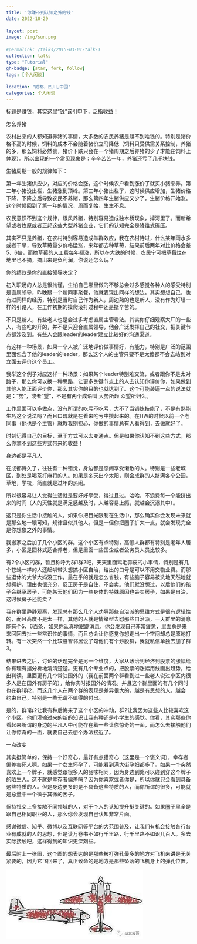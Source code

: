 ```yaml
---
title: '你赚不到认知之外的钱'
date: 2022-10-29

layout: post
image: /img/sun.png

#permalink: /talks/2015-03-01-talk-1
collection: talks
type: "Tutorial"
gh-badge: [star, fork, follow]
tags: [个人闲谈]

location: "成都，四川,中国"
categories: 个人闲谈
---
```


标题是赚钱，其实这里“钱”该引申下，泛指收益！

怎么养猪

农村出来的人都知道养猪的事情，大多数的农民养猪是赚不到啥钱的。特别是猪价格不高的时候，饲料的成本不会随着猪价立马降低（饲料只受供需关系控制，养猪的多，那么饲料必然贵，猪价下跌只会在一个猪周期之后养猪的少了才能在饲料上体现）。所以出现的一个常见现象是：辛辛苦苦一年，养猪还亏了几千块钱。

生猪周期一般的规律如下：

第一年生猪供应少，对应的价格会涨，这个时候农户看到涨价了就买小猪来养。第二年小猪没出栏，生猪涨到顶峰。第三年小猪出栏了，这时候供应增加，生猪价格下降，下降之后导致农民不养猪，那么第四年生猪供应又少了，生猪价格开始涨。这个时候回到了第一年的情况，周而复始，生生不息。

农民意识不到这个规律，跟风养猪，特别容易造成独木桥现象，掉河里了。而新希望或者牧原或者正邦这些大型养猪企业，它们的认知完全是降维式碾压。

其实不只是养猪，在农村特别容易造成羊群效应，我在农村待过，什么某年雨水多或者干旱，导致草莓量少价格猛涨，来年都去种草莓，结果前后两年对比价格会差5、6倍，而摘草莓的人工费每年都涨，所以在大跌的时候，农民宁可把草莓烂在地里也不摘，摘出来是负利润，你说还怎么玩？

你的绩效是你的直接领导决定？

初入职场的人总是很拘谨，生怕自己哪里做的不够总会过多感觉各种人的感受特别是直属领导，昨晚跟一个新同事聚餐，他就表现出同样的想法。其实想想自己，也有过同样的经历，特别是当时自己作为新人，周边熟的也是新人，没有作为灯塔一样的引路人，在工作初期的摸爬滚打过程中还是挺辛苦的。

不只是新人，有些老人也是会过多考虑直属主管看法。其实你仔细观察大厂的一些人，有些吃的开的，并不是只迎合直属领导，他会广泛发挥自己的社交，把关键节点都涉及到。有些人会跟leader的leader建立比较好的沟通渠道。

有这样一种场景，如果一个人被广泛地评价做事情好，有能力，特别是广泛的范围里面包含了他的leader的leader，那么这个人的主管只要不是太傻都不会去站到对立面去评价这个员工。

我举这个例子对应这样一种场景：如果某个leader特别难交流，或者跟你不是太对路子，那么你可以换一种思路，让更多关键节点上的人去认知你评价你，如果做到其他人能正面评价你，那么其实你的目的也就达到了。这个可能装逼一点的说法就是：”势“，或者”望“，不是有两个成语叫 大势所趋 众望所归么。

工作里面可以多做点，没有所谓的吃亏不吃亏，大不了当锻炼技能了，不是有熟能生巧这个说法吗？而且口碑就是在看来吃亏中攒起来的。在HW的时候以前一个老同事（他也是个主管）就教我别担心，你做的事情总有人看得到，去做就好了。

时刻记得自己的目标，至于方式可以去变通点。但是如果你认知不到这些方式，那么你拿不到这些方式带来的收益！

身边都是平凡人

在成都待久了，往往有一种错觉，身边都是悠闲享受懒散的人。特别是一些老城区，到处是喝茶打麻将的人。如果是冬天出个太阳，则会成群的人挤满各个公园，草地，学校，简直就是过年的热闹。

所以很容易让人觉得生活就是要好好享受，得过且过。哈哈，不浪费每一个能挤出来的时间（人的天性就是满足感越及时，人越容易上瘾，就越会沉溺其中）。

这只是你生活中接触的人。如果你把目光限制在生活中，那么确实你会发现未来就是那么地一眼可知，规律且似其他人。但是一但你把圈子扩大一点，就会发现完全是你想象之外的事情。

我搬家之后加了几个小区的群。这个小区有点特别，高低人群都有特别是老年人居多，小区是园林式适合养老，但是里面一些国企或者公务员人员比较多。

有2个小区的群，暂且称呼为群1群2吧，天天里面鸡毛蒜皮的小事情，特别是有几个苍蝇一样的人还起哄带头想搞小区自治，给出的口号是可以不用交物业费。而那些退休的大爷大妈没工作，最在乎的就是怎么省钱，有些脑子容易被洗地天然地就想拥护，理由也很充分，反正房子是自住，不会卖。他们就没想过，以后他们的孩子会继承房子，可能某天他们因为一些身体的特殊原因也会卖房子，如果是自治，这时候房子还能卖？

我在群里静静观察，发现总有那么几个人劝导那些自治派的思维方式是很有逻辑性的，而且高度不是太一样，其他的人就是情绪型去怼那些自治派，一天群里的消息能有个5、6百条，如果你认真地跟踪消息，你会发现自己非常疲惫，里面总是来来回回去扯一些常识性的事情，而且总会让你感觉你想走出一个空间却总是原地打转。有一次突然一个比较睿智邻居说了句他们有个炒股群，我就私信单独去加了群3。

结果进去之后，讨论的话题完全是另一个维度，大家从政治到经济到股票的涨幅给你有理有据分析地清清楚楚。更有几个专业点的，把股票的涨幅用线画出趋势，给出判读。里面更有几个常驻国外的（我在前面两个群看到过一些老人说过小区内很多人是在国外有房子的），给你实时报国外的情况。并且这个群里面的有几个同时也在群1群2，而这几个人在两个群的表现是差异很大的，越是有思想的人，越会约束自己，特别是一些无谓不值得的付出。

是的，群1群2让我有种后悔来了这个小区的冲动，群2让我因为这些人比较喜欢这个小区。他们灌输过来的新的知识让我有种还是小学生的感觉。你看，其实那些你看起来所谓的身边的平凡人中可能存在着一些让你惊奇的一面，而怎么去接触他们让你惊奇的一面，就要自己去想个办法接近了。

一点改变

其实挺简单的，保持一个好奇心，最好有点猎奇心（这里是一个褒义词），幸存者偏差害死人啊。如果一个女生怀孕了，可能看到满大街孕妇都多了。如果一个突然喜欢上一个牌子，就感觉跟很多人的品味相同，因为身边到处可以碰到穿这个牌子的陌生人。这不就是幸存者偏差吗？因为你喜欢或者你是，所以你就只会看到具备这些特质的人。但是身边更多的是不具备这些特质的人，而你所谓的很多，可能就是总量中一个微乎其微的因子。

保持社交上多接触不同领域的人，对于个人的认知提升挺关键的。如果圈子里全是跟自己相同职业的人，那么你会发现自己认知非常片面。

感谢微信、知乎、微博以及互联网等平台的大范围普及，让我们有机会接触各行各业有成就的人的思想，但是读万卷书不如行千里路，行千里路不如识几百人。多去实际接触吧，这样得到的知识更深刻些。

最后附上一张图，这个图的想表达的是那些被打弹孔最多的地方对飞机来讲是无关紧要的，因为它飞回来了，真正致命的是地方是那些坠落的飞机身上的弹孔位置。

![feiji](/img/blog/feiji.jpeg)


